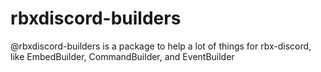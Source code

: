 # rbxdiscord-builders

@rbxdiscord-builders is a package to help a lot of things for rbx-discord, like EmbedBuilder, CommandBuilder, and EventBuilder